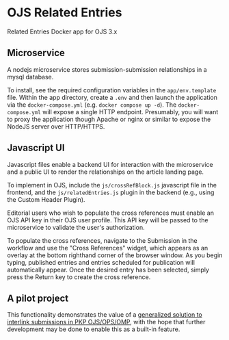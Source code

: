 # OJS Related Entries
Related Entries Docker app for OJS 3.x

## Microservice
A nodejs microservice stores submission-submission relationships in a mysql database.

To install, see the required configuration variables in the `app/env.template` file.  Within the app directory, create a `.env` and then launch the application via the `docker-compose.yml` (e.g. `docker compose up -d`).  The `docker-compose.yml` will expose a single HTTP endpoint.  Presumably, you will want to proxy the application though Apache or nginx or similar to expose the NodeJS server over HTTP/HTTPS.

## Javascript UI
Javascript files enable a backend UI for interaction with the microservice and a public UI to render the relationships on the article landing page.

To implement in OJS, include the `js/crossRefBlock.js` javascript file in the frontend, and the `js/relatedEntries.js` plugin in the backend (e.g., using the Custom Header Plugin).

Editorial users who wish to populate the cross references must enable an OJS API key in their OJS user profile.  This API key will be passed to the microservice to validate the user's authorization.

To populate the cross references, navigate to the Submission in the workflow and use the "Cross References" widget, which appears as an overlay at the bottom righthand corner of the browser window. As you begin typing, published entries and entries scheduled for publication will automatically appear. Once the desired entry has been selected, simply press the Return key to create the cross reference.

## A pilot project
This functionality demonstrates the value of a [generalized solution to interlink submissions in PKP OJS/OPS/OMP](https://forum.pkp.sfu.ca/t/interlinking-submissions-preprints-reviews-related-submissions/73783), with the hope that further development may be done to enable this as a built-in feature.
